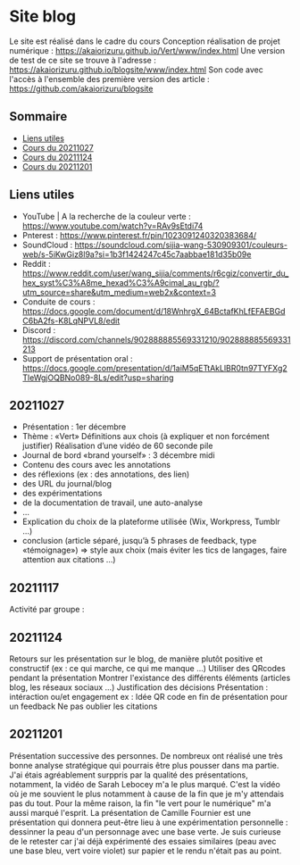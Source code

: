 # Site blog 
Le site est réalisé dans le cadre du cours Conception réalisation de projet numérique : https://akaiorizuru.github.io/Vert/www/index.html
Une version de test de ce site se trouve à l'adresse : https://akaiorizuru.github.io/blogsite/www/index.html
Son code avec l'accès à l'ensemble des première version des article : https://github.com/akaiorizuru/blogsite

## Sommaire 
* [Liens utiles](#Liens-utiles)
* [Cours du 20211027](#20211027)
* [Cours du 20211124](#20211124)
* [Cours du 20211201](#20211201)

## Liens utiles 
- YouTube | A la recherche de la couleur verte : https://www.youtube.com/watch?v=RAv9sEtdi74
- Pnterest : https://www.pinterest.fr/pin/1023091240320383684/
- SoundCloud : https://soundcloud.com/sijia-wang-530909301/couleurs-web/s-5iKwGiz8l9a?si=1b3f1424247c45c7aabbae181d35b09e 
- Reddit : https://www.reddit.com/user/wang_sijia/comments/r6cgiz/convertir_du_hex_syst%C3%A8me_hexad%C3%A9cimal_au_rgb/?utm_source=share&utm_medium=web2x&context=3 
- Conduite de cours : https://docs.google.com/document/d/18WnhrgX_64BctafKhLfEFAEBGdC6bA2fs-K8LqNPVL8/edit 
- Discord : https://discord.com/channels/902888885569331210/902888885569331213 
- Support de présentation oral : https://docs.google.com/presentation/d/1aiM5qETtAkLlBR0tn97TYFXg2TleWgjOQBNo089-8Ls/edit?usp=sharing 

## 20211027
- Présentation : 1er décembre
- Thème : «Vert»
        Définitions aux chois (à expliquer et non forcément justifier)
        Réalisation d’une vidéo de 60 seconde pile 
- Journal de bord «brand yourself» : 3 décembre midi 
- Contenu des cours avec les annotations
- des réflexions (ex : des annotations, des lien)
- des URL du journal/blog
- des expérimentations
- de la documentation de travail, une auto-analyse 
- ... 
- Explication du choix de la plateforme utilisée (Wix, Workpress, Tumblr ...) 
- conclusion (article séparé, jusqu’à 5 phrases de feedback, type «témoignage») 
=> style aux choix (mais éviter les tics de langages, faire attention aux citations ...)

## 20211117
Activité par groupe :
<!-- ajouter l'image de l'avion -->

## 20211124
Retours sur les présentation sur le blog, de manière plutôt positive et constructif (ex : ce qui marche, ce qui me manque ...)
Utiliser des QRcodes pendant la présentation 
Montrer l'existance des différents éléments (articles blog, les réseaux sociaux ...)
Justification des décisions 
Présentation : intéraction ou/et engagement 
        ex : Idée QR code en fin de présentation pour un feedback
Ne pas oublier les citations 

## 20211201
Présentation successive des personnes. De nombreux ont réalisé une très bonne analyse stratégique qui pourrais être plus pousser dans ma partie. 
J'ai étais agréablement surppris par la qualité des présentations, notamment, la vidéo de Sarah Lebocey m'a le plus marqué. C'est la vidéo où je me souvient le plus notamment à cause de la fin que je m'y attendais pas du tout. Pour la même raison, la fin "le vert pour le numérique" m'a aussi marqué l'esprit. 
La présentation de Camille Fournier est une présentation qui donnera peut-être lieu à une expérimentation personnelle : dessinner la peau d'un personnage avec une base verte. Je suis curieuse de le retester car j'ai déjà expérimenté des essaies similaires (peau avec une base bleu, vert voire violet) sur papier et le rendu n'était pas au point. 